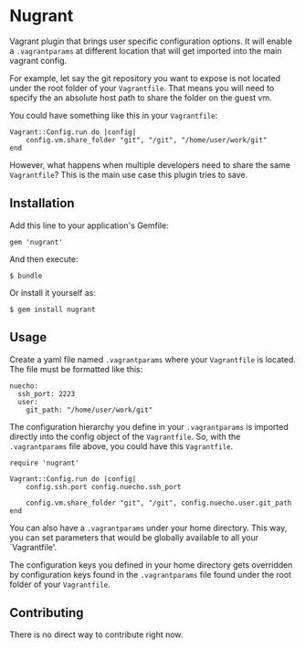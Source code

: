 # Nugrant

Vagrant plugin that brings user specific configuration
options. It will enable a `.vagrantparams` at different
location that will get imported into the main vagrant
config.

For example, let say the git repository you want to
expose is not located under the root folder of
your `Vagrantfile`. That means you will need to specify
the an absolute host path to share the folder on
the guest vm.

You could have something like this in your `Vagrantfile`:

    Vagrant::Config.run do |config|
        config.vm.share_folder "git", "/git", "/home/user/work/git"
    end

However, what happens when multiple developers
need to share the same `Vagrantfile`? This is the main
use case this plugin tries to save.

## Installation

Add this line to your application's Gemfile:

    gem 'nugrant'

And then execute:

    $ bundle

Or install it yourself as:

    $ gem install nugrant

## Usage

Create a yaml file named `.vagrantparams` where your
`Vagrantfile` is located. The file must be formatted like
this:

    nuecho:
      ssh_port: 2223
      user:
        git_path: "/home/user/work/git"

The configuration hierarchy you define in your `.vagrantparams`
is imported directly into the config object of the `Vagrantfile`.
So, with the `.vagrantparams` file above, you could have this
`Vagrantfile`.

    require 'nugrant'

    Vagrant::Config.run do |config|
        config.ssh.port config.nuecho.ssh_port

        config.vm.share_folder "git", "/git", config.nuecho.user.git_path
    end

You can also have a `.vagrantparams` under your home directory.
This way, you can set parameters that would be globally available
to all your `Vagrantfile'.

The configuration keys you defined in your home directory
gets overridden by configuration keys found in the `.vagrantparams`
file found under the root folder of your `Vagrantfile`.

## Contributing

There is no direct way to contribute right now.
